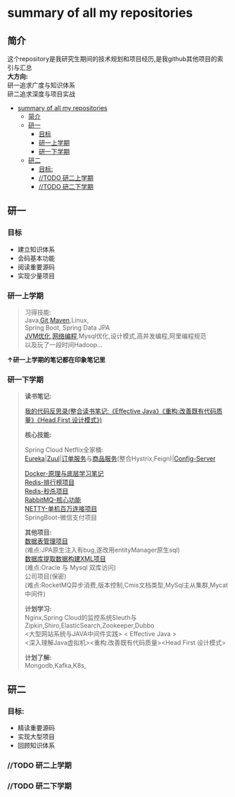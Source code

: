 # summary of all my repositories
## 简介
这个repository是我研究生期间的技术规划和项目经历,是我github其他项目的索引与汇总   
**大方向:**  
研一追求广度与知识体系   
研二追求深度与项目实战  

<!-- TOC -->

- [summary of all my repositories](#summary-of-all-my-repositories)
  - [简介](#%e7%ae%80%e4%bb%8b)
  - [研一](#%e7%a0%94%e4%b8%80)
    - [目标](#%e7%9b%ae%e6%a0%87)
    - [研一上学期](#%e7%a0%94%e4%b8%80%e4%b8%8a%e5%ad%a6%e6%9c%9f)
    - [研一下学期](#%e7%a0%94%e4%b8%80%e4%b8%8b%e5%ad%a6%e6%9c%9f)
  - [研二](#%e7%a0%94%e4%ba%8c)
    - [目标:](#%e7%9b%ae%e6%a0%87)
    - [//TODO 研二上学期](#todo-%e7%a0%94%e4%ba%8c%e4%b8%8a%e5%ad%a6%e6%9c%9f)
    - [//TODO 研二下学期](#todo-%e7%a0%94%e4%ba%8c%e4%b8%8b%e5%ad%a6%e6%9c%9f)

<!-- /TOC -->


## 研一

### 目标
+ 建立知识体系
+ 会码基本功能
+ 阅读重要源码
+ 实现少量项目

### 研一上学期   
>
>习得技能:  
Java,[Git](https://github.com/sx89/git-note),[Maven](https://github.com/sx89/IDEA-maven),Linux,  
Spring Boot, Spring Data JPA  
[JVM优化](https://github.com/sx89/JVM),[网络编程](https://github.com/sx89/network_and_protocol),Mysql优化,设计模式,高并发编程,阿里编程规范  
> 以及玩了一段时间Hadoop...  

**↑研一上学期的笔记都在印象笔记里** 

### 研一下学期
>
>**读书笔记:**
>
>[我的代码反思录(整合读书笔记:《Effective Java》《重构:改善既有代码质量》《Head First 设计模式》)](https://github.com/sx89/coding-reflection)
>
>**核心技能:** 
>
>Spring Cloud Netflix全家桶:  
[Eureka](https://github.com/sx89/eureka_server)|[Zuul](https://github.com/sx89/api_gateway)|[订单服务](https://github.com/sx89/order_service)与[商品服务](https://github.com/sx89/product_server)(整合Hystrix,Feign)|[Config-Server](https://github.com/sx89/config_server)  
>
>[Docker-原理与底层学习笔记](https://github.com/sx89/docker-note)  
[Redis-排行榜项目](https://github.com/sx89/ranking-practice)  
[Redis-秒杀项目](https://github.com/sx89/seckill-practice)  
[RabbitMQ-核心功能](https://github.com/sx89/rocketmq4.0-code)  
[NETTY-单机百万连接项目](https://github.com/sx89/netty-projects)  
SpringBoot-微信支付项目
>
>**其他项目:**  
[数据表管理项目](https://github.com/sx89/springboot-tableinfo)  
>(难点:JPA原生注入有bug,遂改用entityManager原生sql)  
>[数据库提取数据构建XML项目](https://github.com/sx89/Oracle2XML2Mysql)  
> (难点:Oracle 与 Mysql 双库访问)  
> 公司项目(保密)  
> (难点:RocketMQ异步消费,版本控制,Cmis文档类型,MySql主从集群,Mycat中间件)
>  
>
>**计划学习:**  
Nginx,Spring Cloud的监控系统Sleuth与Zipkin,Shiro,ElasticSearch,Zookeeper,Dubbo   
<大型网站系统与JAVA中间件实践> < Effective Java >   
<深入理解Java虚拟机><重构:改善既有代码质量><Head First 设计模式>
>
>**计划了解:**  
> Mongodb,Kafka,K8s,  
> 


## 研二
### 目标:
+ 精读重要源码
+ 实现大型项目
+ 回顾知识体系 

### //TODO 研二上学期
### //TODO 研二下学期



<br />
<br />
<br />
<br />
<br />
<br />
<br />
<br />
<br />
